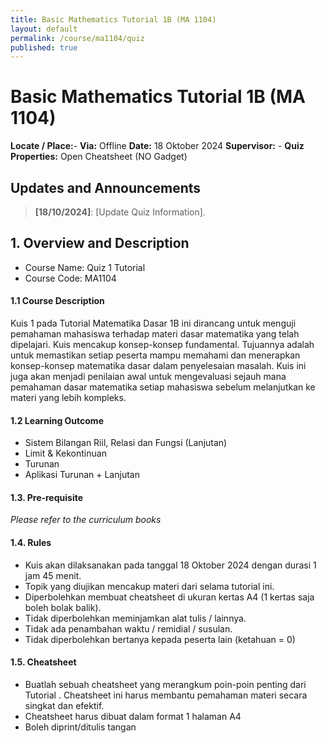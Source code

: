 ```yaml
---
title: Basic Mathematics Tutorial 1B (MA 1104)
layout: default
permalink: /course/ma1104/quiz
published: true
---
```

# Basic Mathematics Tutorial 1B (MA 1104)

**Locate / Place:**-
**Via:** Offline
**Date:** 18 Oktober 2024
**Supervisor:** -
**Quiz Properties:** Open Cheatsheet (NO Gadget)


## Updates and Announcements

> **[18/10/2024]**: [Update Quiz Information].


## 1. Overview and Description

* Course Name: Quiz 1 Tutorial
* Course Code: MA1104

#### 1.1 Course Description

Kuis 1 pada Tutorial Matematika Dasar 1B ini dirancang untuk menguji pemahaman mahasiswa terhadap materi dasar matematika yang telah dipelajari. Kuis mencakup konsep-konsep fundamental. Tujuannya adalah untuk memastikan setiap peserta mampu memahami dan menerapkan konsep-konsep matematika dasar dalam penyelesaian masalah. Kuis ini juga akan menjadi penilaian awal untuk mengevaluasi sejauh mana pemahaman dasar matematika setiap mahasiswa sebelum melanjutkan ke materi yang lebih kompleks.

#### 1.2 Learning Outcome

- Sistem Bilangan Riil, Relasi dan Fungsi (Lanjutan)
- Limit & Kekontinuan
- Turunan
- Aplikasi Turunan + Lanjutan

#### 1.3. Pre-requisite

_Please refer to the curriculum books_

#### 1.4. Rules

- Kuis akan dilaksanakan pada tanggal 18 Oktober 2024 dengan durasi 1 jam 45 menit.
- Topik yang diujikan mencakup materi dari selama tutorial ini.
- Diperbolehkan membuat  cheatsheet di ukuran kertas A4 (1 kertas saja boleh bolak balik).
- Tidak diperbolehkan meminjamkan alat tulis /  lainnya.
- Tidak ada penambahan waktu / remidial / susulan.
- Tidak diperbolehkan bertanya kepada peserta lain (ketahuan = 0)

#### 1.5. Cheatsheet
- Buatlah sebuah cheatsheet yang merangkum poin-poin penting dari Tutorial . Cheatsheet ini harus membantu pemahaman materi secara singkat dan efektif.
- Cheatsheet harus dibuat dalam format 1 halaman A4
- Boleh diprint/ditulis tangan
